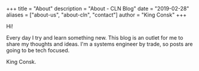 +++
title = "About"
description = "About - CLN Blog"
date = "2019-02-28"
aliases = ["about-us", "about-cln", "contact"]
author = "King Consk"
+++

Hi!

Every day I try and learn something new. This blog is an outlet for me to share my thoughts and ideas. I'm a systems engineer by trade, so posts are going to be tech focused. 

King Consk.
